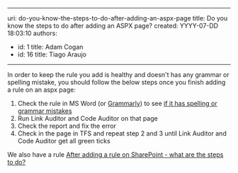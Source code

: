 

---
uri: do-you-know-the-steps-to-do-after-adding-an-aspx-page
title: Do you know the steps to do after adding an ASPX page?
created: YYYY-07-DD 18:03:10
authors:
  - id: 1
    title: Adam Cogan
  - id: 16
    title: Tiago Araujo
---




<span class='intro'> <p>​​In order to keep the rule you add is healthy and doesn't has any grammar or spelling mistake, you should follow the below steps once you finish adding a rule on an aspx page&#58;<br></p> </span>

<ol><li>Check the rule in MS Word (or <a href="https&#58;//grammarly.com/" target="_blank">Grammarly​</a>) to see <a href="/_layouts/15/FIXUPREDIRECT.ASPX?WebId=3dfc0e07-e23a-4cbb-aac2-e778b71166a2&amp;TermSetId=07da3ddf-0924-4cd2-a6d4-a4809ae20160&amp;TermId=fe16ec45-0d84-4a5b-8468-379e68b95987"> if it has spelling or grammar mistakes</a></li><li>Run Link Auditor and Code Auditor on that page<br></li><li>Check the report and fix the error​<br></li><li>Check in the page in TFS and repeat step 2 and 3 until Link Auditor and Code Auditor get all green ticks</li></ol><p>We also have a rule <a href="/SoftwareDevelopment/RulesToBetterSharePoint/Pages/StepsToDoAfterAddRuleInSharePoint.aspx"> After adding a rule on SharePoint - what are the steps to do?</a></p>


